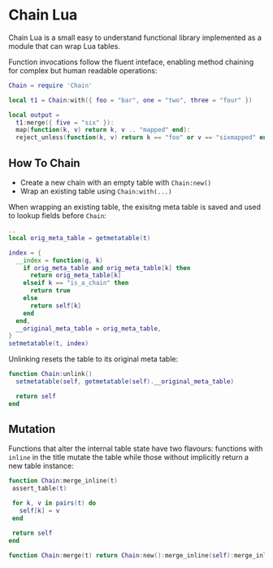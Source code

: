 # Chain Lua

Chain Lua is a small easy to understand functional library implemented as a module that can wrap Lua tables.

Function invocations follow the fluent inteface, enabling method chaining for complex but human readable operations:


```lua
Chain = require 'Chain'

local t1 = Chain:with({ foo = "bar", one = "two", three = "four" })  

local output = 
  t1:merge({ five = "six" }):
  map(function(k, v) return k, v .. "mapped" end):
  reject_unless(function(k, v) return k == "foo" or v == "sixmapped" end)
 ```
 
 ## How To Chain
-  Create a new chain with an empty table with `Chain:new()`
-  Wrap an existing table using `Chain:with(...)`



When wrapping an existing table, the exisitng meta table is saved and used to lookup fields before `Chain`:

```lua
..
local orig_meta_table = getmetatable(t)

index = {
  __index = function(g, k)
    if orig_meta_table and orig_meta_table[k] then
      return orig_meta_table[k]
    elseif k == "is_a_chain" then
      return true
    else
      return self[k]
    end
  end,
  __original_meta_table = orig_meta_table,
}
setmetatable(t, index)
```

Unlinking resets the table to its original meta table:

```lua
function Chain:unlink()
  setmetatable(self, getmetatable(self).__original_meta_table)

  return self
end
```
 
 ## Mutation
 
 Functions that alter the internal table state have two flavours: functions with `inline` in the title mutate the table while those without implicitly return a new table instance:
 
 ```lua
 function Chain:merge_inline(t)
  assert_table(t)

  for k, v in pairs(t) do
    self[k] = v
  end

  return self
end

function Chain:merge(t) return Chain:new():merge_inline(self):merge_inline(t) end
```
